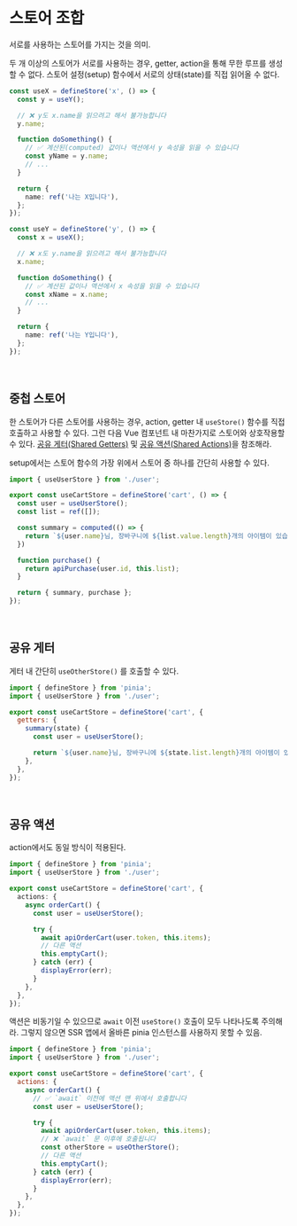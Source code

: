# 스토어 조합

서로를 사용하는 스토어를 가지는 것을 의미.

두 개 이상의 스토어가 서로를 사용하는 경우, getter, action을 통해 무한 루프를 생성할 수 없다. 스토어 설정(setup) 함수에서 서로의 상태(state)를 직접 읽어올 수 없다.

```ts
const useX = defineStore('x', () => {
  const y = useY();

  // ❌ y도 x.name을 읽으려고 해서 불가능합니다
  y.name;

  function doSomething() {
    // ✅ 계산된(computed) 값이나 액션에서 y 속성을 읽을 수 있습니다
    const yName = y.name;
    // ...
  }

  return {
    name: ref('나는 X입니다'),
  };
});

const useY = defineStore('y', () => {
  const x = useX();

  // ❌ x도 y.name을 읽으려고 해서 불가능합니다
  x.name;

  function doSomething() {
    // ✅ 계산된 값이나 액션에서 x 속성을 읽을 수 있습니다
    const xName = x.name;
    // ...
  }

  return {
    name: ref('나는 Y입니다'),
  };
});
```

<br/>

## 중첩 스토어

한 스토어가 다른 스토어를 사용하는 경우, action, getter 내 `useStore()` 함수를 직접 호출하고 사용할 수 있다. 그런 다음 Vue 컴포넌트 내 마찬가지로 스토어와 상호작용할 수 있다. [공유 게터(Shared Getters)](https://pinia.vuejs.kr/cookbook/composing-stores.html#shared-getters) 및 [공유 액션(Shared Actions)](https://pinia.vuejs.kr/cookbook/composing-stores.html#shared-actions)을 참조해라.

setup에서는 스토어 함수의 가장 위에서 스토어 중 하나를 간단히 사용할 수 있다.

```ts
import { useUserStore } from './user';

export const useCartStore = defineStore('cart', () => {
  const user = useUserStore();
  const list = ref([]);

  const summary = computed(() => {
    return `${user.name}님, 장바구니에 ${list.value.length}개의 아이템이 있습니다. 가격은 ${price.value}입니다.`;
  })

  function purchase() {
    return apiPurchase(user.id, this.list);
  }

  return { summary, purchase };
});
```

<br/>

## 공유 게터

게터 내 간단히 `useOtherStore()` 를 호출할 수 있다.

```js
import { defineStore } from 'pinia';
import { useUserStore } from './user';

export const useCartStore = defineStore('cart', {
  getters: {
    summary(state) {
      const user = useUserStore();

      return `${user.name}님, 장바구니에 ${state.list.length}개의 아이템이 있습니다. 가격은 ${state.price}입니다.`;
    },
  },
});
```

<br/>

## 공유 액션

action에서도 동일 방식이 적용된다.

```ts
import { defineStore } from 'pinia';
import { useUserStore } from './user';

export const useCartStore = defineStore('cart', {
  actions: {
    async orderCart() {
      const user = useUserStore();

      try {
        await apiOrderCart(user.token, this.items);
        // 다른 액션
        this.emptyCart();
      } catch (err) {
        displayError(err);
      }
    },
  },
});
```

액션은 비동기일 수 있으므로 `await` 이전 `useStore()` 호출이 모두 나타나도록 주의해라. 그렇지 않으면 SSR 앱에서 올바른 pinia 인스턴스를 사용하지 못할 수 있음.

```js
import { defineStore } from 'pinia';
import { useUserStore } from './user';

export const useCartStore = defineStore('cart', {
  actions: {
    async orderCart() {
      // ✅ `await` 이전에 액션 맨 위에서 호출합니다
      const user = useUserStore();

      try {
        await apiOrderCart(user.token, this.items);
        // ❌ `await` 문 이후에 호출됩니다
        const otherStore = useOtherStore();
        // 다른 액션
        this.emptyCart();
      } catch (err) {
        displayError(err);
      }
    },
  },
});
```


